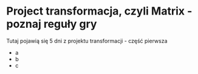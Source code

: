 # Project transformacja, czyli Matrix - poznaj reguły gry

Tutaj pojawią się 5 dni z projektu transformacji - część pierwsza 
- a
- b
- c
